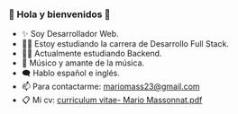 ### 🕺 Hola y bienvenidos 👋

- ✨ Soy Desarrollador Web. 
- 👨‍💻 Estoy estudiando la carrera de Desarrollo Full Stack. 
- 👷‍♂️ Actualmente estudiando Backend.
- 🎵 Músico y amante de la música.
- 🗨 Hablo español e inglés.
- 📫 Para contactarme: mariomass23@gmail.com 
- 📋 Mi cv: [curriculum vitae- Mario Massonnat.pdf](https://github.com/MarucoMass/MarucoMass/files/9884719/curriculum.vitae-.Mario.Massonnat.pdf)
